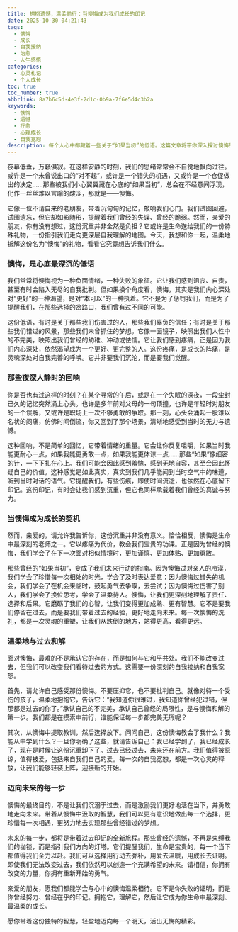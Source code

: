 ```yaml
---
title: 拥抱遗憾，温柔前行：当懊悔成为我们成长的印记
date: 2025-10-30 04:21:43
tags:
  - 懊悔
  - 成长
  - 自我接纳
  - 治愈
  - 人生感悟
categories:
  - 心灵札记
  - 个人成长
toc: true
toc_number: true
abbrlink: 8a7b6c5d-4e3f-2d1c-0b9a-7f6e5d4c3b2a
keywords:
  - 懊悔
  - 遗憾
  - 疗愈
  - 心理成长
  - 自我宽恕
description: 每个人心中都藏着一些关于“如果当初”的低语。这篇文章将带你深入探讨懊悔的本质，如何温柔地与过去的遗憾和解，并将其转化为滋养我们前行的力量。让我们一起学习如何拥抱那些不完美的印记，让它们成为我们生命中最深刻、最温柔的成长。
---
```


夜幕低垂，万籁俱寂。在这样安静的时刻，我们的思绪常常会不自觉地飘向过往。或许是一个未曾说出口的“对不起”，或许是一个错失的机遇，又或许是一个仓促做出的决定……那些被我们小心翼翼藏在心底的“如果当初”，总会在不经意间浮现，化作一丝丝难以言喻的酸涩，那就是——懊悔。

它像一位不请自来的老朋友，带着沉甸甸的记忆，敲响我们心门。我们试图回避，试图遗忘，但它却如影随形，提醒着我们曾经的失误、曾经的脆弱。然而，亲爱的朋友，你有没有想过，这份沉重并非全然是负担？它或许是生命送给我们的一份特殊礼物，一份指引我们走向更深层自我理解的地图。今天，我想和你一起，温柔地拆解这份名为“懊悔”的礼物，看看它究竟想告诉我们什么。

### 懊悔，是心底最深沉的低语

我们常常将懊悔视为一种负面情绪，一种失败的象征。它让我们感到沮丧、自责，甚至有时会陷入无尽的自我批判。但如果换个角度看，懊悔，其实是我们内心深处对“更好”的一种渴望，是对“本可以”的一种执着。它不是为了惩罚我们，而是为了提醒我们，在那些选择的岔路口，我们曾有过不同的可能。

这份低语，有时是关于那些我们伤害过的人，那些我们辜负的信任；有时是关于那些我们错过的风景，那些我们未曾抓住的梦想。它像一面镜子，映照出我们人性中的不完美，映照出我们曾经的幼稚、冲动或怯懦。它让我们感到疼痛，正是因为我们内心深处，依然渴望成为一个更好、更完整的人。这份疼痛，是成长的阵痛，是灵魂深处对自我完善的呼唤。它并非要我们沉沦，而是要我们觉醒。

### 那些夜深人静时的回响

你是否也有过这样的时刻？在某个寻常的午后，或是在一个失眠的深夜，一段尘封已久的记忆突然涌上心头。也许是多年前对父母的一句顶撞，也许是年轻时对朋友的一个误解，又或许是职场上一次不够勇敢的争取。那一刻，心头会涌起一股难以名状的闷痛，仿佛时间倒流，你又回到了那个场景，清晰地感受到当时的无力与遗憾。

这种回响，不是简单的回忆，它带着情绪的重量。它会让你反复咀嚼，如果当时我能更耐心一点，如果我能更勇敢一点，如果我能更体谅一点……那些“如果”像细密的针，一下下扎在心上。我们可能会因此感到羞愧，感到无地自容，甚至会因此怀疑自己的价值。这种感觉是如此真实，真实到我们几乎能闻到当时空气中的味道，听到当时对话的语气。它提醒我们，有些伤痕，即使时间流逝，也依然在心底留下印记。这份印记，有时会让我们感到沉重，但它也同样承载着我们曾经的真诚与努力。

### 当懊悔成为成长的契机

然而，亲爱的，请允许我告诉你，这份沉重并非没有意义。恰恰相反，懊悔是生命中最深刻的老师之一。它以疼痛为代价，教会我们宝贵的功课。正是因为曾经的懊悔，我们学会了在下一次面对相似情境时，更加谨慎、更加体贴、更加勇敢。

那些曾经的“如果当初”，变成了我们未来行动的指南。因为懊悔过对亲人的冷漠，我们学会了珍惜每一次相处的时光，学会了及时表达爱意；因为懊悔过错失的机会，我们学会了在机会来临时，鼓起勇气去争取，去尝试；因为懊悔过伤害了别人，我们学会了换位思考，学会了温柔待人。懊悔，让我们更深刻地理解了责任、选择和后果。它磨砺了我们的心智，让我们变得更加成熟、更有智慧。它不是要我们停留在过去，而是要我们带着过去的经验，更好地走向未来。每一次懊悔的洗礼，都是一次灵魂的重塑，让我们从跌倒的地方，站得更高，看得更远。

### 温柔地与过去和解

面对懊悔，最难的不是承认它的存在，而是如何与它和平共处。我们不能改变过去，但我们可以改变我们看待过去的方式。这需要一份深刻的自我接纳和自我宽恕。

首先，请允许自己感受那份懊悔。不要压抑它，也不要批判自己。就像对待一个受伤的孩子，温柔地抱抱它，告诉它：“我知道你很难过，我知道你曾经犯过错，但那都是过去的你了。”承认自己的不完美，承认自己曾经的局限性，是与懊悔和解的第一步。我们都是在摸索中前行，谁能保证每一步都完美无瑕呢？

其次，从懊悔中提取教训，然后选择放下。问问自己，这份懊悔教会了我什么？我能从中学到什么？一旦你明确了这些，就请告诉自己：我已经学到了，我已经成长了，现在是时候让这份沉重卸下了。过去已经过去，未来还在前方。我们值得被原谅，值得被爱，包括来自我们自己的爱。每一次的自我宽恕，都是一次心灵的释放，让我们能够轻装上阵，迎接新的开始。

### 迈向未来的每一步

懊悔的最终目的，不是让我们沉溺于过去，而是激励我们更好地活在当下，并勇敢地走向未来。带着从懊悔中汲取的智慧，我们可以更有意识地做出每一个选择，更珍惜每一次相遇，更努力地去实现那些曾经错过的梦想。

未来的每一步，都将是带着过去印记的全新旅程。那些曾经的遗憾，不再是束缚我们的枷锁，而是指引我们方向的灯塔。它们提醒我们，生命是宝贵的，每一个当下都值得我们全力以赴。我们可以选择用行动去弥补，用爱去温暖，用成长去证明。即使我们无法改变过去，我们依然可以创造一个充满希望的未来。请相信，你拥有改变的力量，你拥有重新开始的勇气。

亲爱的朋友，愿我们都能学会与心中的懊悔温柔相待。它不是你失败的证明，而是你曾经努力、曾经在乎的印记。拥抱它，理解它，然后让它成为你生命中最深刻、最温柔的成长。

愿你带着这份独特的智慧，轻盈地迈向每一个明天，活出无悔的精彩。